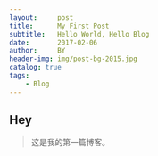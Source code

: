 ```yaml
---
layout:     post                    
title:      My First Post               
subtitle:   Hello World, Hello Blog 
date:       2017-02-06 
author:     BY
header-img: img/post-bg-2015.jpg 
catalog: true 
tags: 
    - Blog
---
```


## Hey
>这是我的第一篇博客。
